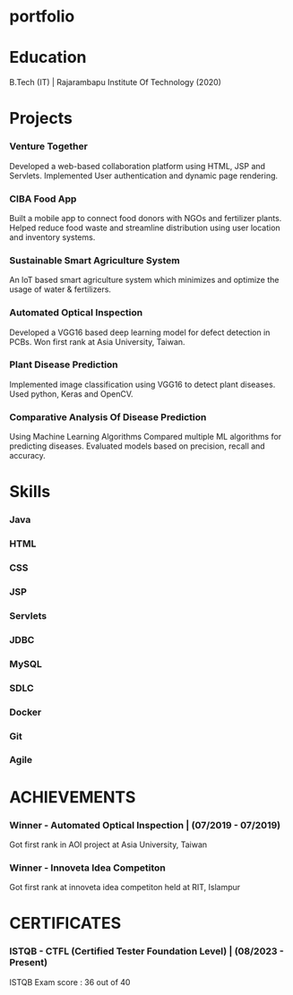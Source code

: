 # portfolio

# Education
B.Tech (IT) | Rajarambapu Institute Of Technology (2020)


# Projects 
### Venture Together 
Developed a web-based collaboration platform using HTML, JSP and Servlets. Implemented User authentication and dynamic page rendering. 
### CIBA Food App 
Built a mobile app to connect food donors with NGOs and fertilizer plants. Helped reduce food waste and streamline distribution using user location and inventory systems. 
### Sustainable Smart Agriculture System 
An loT based smart agriculture system which minimizes and optimize the usage of water & fertilizers. 
### Automated Optical Inspection 
Developed a VGG16 based deep learning model for defect detection in PCBs. Won first rank at Asia University, Taiwan. 
### Plant Disease Prediction 
Implemented image classification using VGG16 to detect plant diseases. Used python, Keras and OpenCV. 
### Comparative Analysis Of Disease Prediction
 Using Machine Learning Algorithms Compared multiple ML algorithms for predicting diseases. Evaluated models based on precision, recall and accuracy. 

# Skills
### Java 
### HTML 
### CSS 
### JSP 
### Servlets 
### JDBC 
### MySQL 
### SDLC 
### Docker 
### Git 
### Agile 


# ACHIEVEMENTS 
### Winner - Automated Optical Inspection | (07/2019 - 07/2019) 
Got first rank in AOI project at Asia University, Taiwan 
### Winner - Innoveta Idea Competiton 
Got first rank at innoveta idea competiton held at RIT, Islampur 

# CERTIFICATES 
### ISTQB - CTFL (Certified Tester Foundation Level) | (08/2023 - Present) 
ISTQB Exam score : 36 out of 40 
